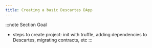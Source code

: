 ```yaml
---
title: Creating a basic Descartes DApp
---
```


:::note Section Goal
- steps to create project: init with truffle, adding dependencies to Descartes, migrating contracts, etc
:::

